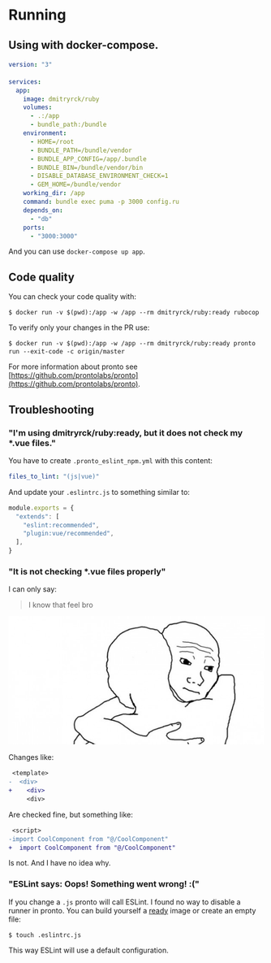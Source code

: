 # Running

## Using with docker-compose.

```yaml
version: "3"

services:
  app:
    image: dmitryrck/ruby
    volumes:
      - .:/app
      - bundle_path:/bundle
    environment:
      - HOME=/root
      - BUNDLE_PATH=/bundle/vendor
      - BUNDLE_APP_CONFIG=/app/.bundle
      - BUNDLE_BIN=/bundle/vendor/bin
      - DISABLE_DATABASE_ENVIRONMENT_CHECK=1
      - GEM_HOME=/bundle/vendor
    working_dir: /app
    command: bundle exec puma -p 3000 config.ru
    depends_on:
      - "db"
    ports:
      - "3000:3000"
```

And you can use `docker-compose up app`.

## Code quality

You can check your code quality with:

```terminal
$ docker run -v $(pwd):/app -w /app --rm dmitryrck/ruby:ready rubocop
```

To verify only your changes in the PR use:

```terminal
$ docker run -v $(pwd):/app -w /app --rm dmitryrck/ruby:ready pronto run --exit-code -c origin/master
```

For more information about pronto see [https://github.com/prontolabs/pronto](https://github.com/prontolabs/pronto).

## Troubleshooting

### "I'm using dmitryrck/ruby:ready, but it does not check my *.vue files."

You have to create `.pronto_eslint_npm.yml` with this content:

```yaml
files_to_lint: "(js|vue)"
```

And update your `.eslintrc.js` to something similar to:

```javascript
module.exports = {
  "extends": [
    "eslint:recommended",
    "plugin:vue/recommended",
  ],
}
```

### "It is not checking *.vue files properly"

I can only say:

> I know that feel bro

![](I-know-that-feeling-bro.jpg)

Changes like:

```diff
 <template>
-  <div>
+    <div>
     <div>
```

Are checked fine, but something like:

```diff
 <script>
-import CoolComponent from "@/CoolComponent"
+  import CoolComponent from "@/CoolComponent"
```

Is not. And I have no idea why.

### "ESLint says: Oops! Something went wrong! :("

If you change a `.js` pronto will call ESLint. I found no way to disable a runner in pronto. You can build yourself a [ready](https://github.com/dmitryrck/ruby-ci/tree/ready) image or create an empty file:

```terminal
$ touch .eslintrc.js
```

This way ESLint will use a default configuration.
